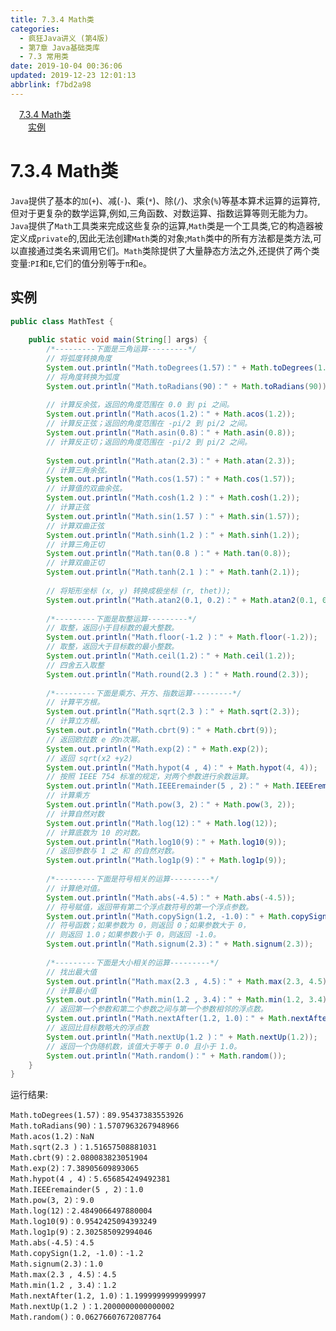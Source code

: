 ```yaml
---
title: 7.3.4 Math类
categories: 
  - 疯狂Java讲义 (第4版)
  - 第7章 Java基础类库
  - 7.3 常用类
date: 2019-10-04 00:36:06
updated: 2019-12-23 12:01:13
abbrlink: f7bd2a98
---
```

<div id='my_toc'><a href="/JavaReadingNotes/f7bd2a98/#7-3-4-Math类" class="header_1">7.3.4 Math类</a>&nbsp;<br><a href="/JavaReadingNotes/f7bd2a98/#实例" class="header_2">实例</a>&nbsp;<br></div>
<style>.header_1{margin-left: 1em;}.header_2{margin-left: 2em;}.header_3{margin-left: 3em;}.header_4{margin-left: 4em;}.header_5{margin-left: 5em;}.header_6{margin-left: 6em;}</style>
<!--more-->
<script>if (navigator.platform.search('arm')==-1){document.getElementById('my_toc').style.display = 'none';}var e,p = document.getElementsByTagName('p');while (p.length>0) {e = p[0];e.parentElement.removeChild(e);}</script>

<!--end-->
<!--SSTStart-->
# 7.3.4 Math类 #
`Java`提供了基本的`加`(`+`)、减(`-`)、乘(`*`)、除(`/`)、求余(`%`)等基本算术运算的运算符,但对于更复杂的数学运算,例如,三角函数、对数运算、指数运算等则无能为力。`Java`提供了`Math`工具类来完成这些复杂的运算,`Math`类是一个工具类,它的构造器被定义成`private`的,因此无法创建`Math`类的对象;`Math`类中的所有方法都是类方法,可以直接通过类名来调用它们。`Math`类除提供了大量静态方法之外,还提供了两个类变量:`PI`和`E`,它们的值分别等于`π`和`e`。
<!--SSTStop-->

## 实例 ##
```java
public class MathTest {
    
    public static void main(String[] args) {
        /*---------下面是三角运算---------*/
        // 将弧度转换角度
        System.out.println("Math.toDegrees(1.57)：" + Math.toDegrees(1.57));
        // 将角度转换为弧度
        System.out.println("Math.toRadians(90)：" + Math.toRadians(90));
        
        // 计算反余弦，返回的角度范围在 0.0 到 pi 之间。
        System.out.println("Math.acos(1.2)：" + Math.acos(1.2));
        // 计算反正弦；返回的角度范围在 -pi/2 到 pi/2 之间。
        System.out.println("Math.asin(0.8)：" + Math.asin(0.8));
        // 计算反正切；返回的角度范围在 -pi/2 到 pi/2 之间。
        
        System.out.println("Math.atan(2.3)：" + Math.atan(2.3));
        // 计算三角余弦。
        System.out.println("Math.cos(1.57)：" + Math.cos(1.57));
        // 计算值的双曲余弦。
        System.out.println("Math.cosh(1.2 )：" + Math.cosh(1.2));
        // 计算正弦
        System.out.println("Math.sin(1.57 )：" + Math.sin(1.57));
        // 计算双曲正弦
        System.out.println("Math.sinh(1.2 )：" + Math.sinh(1.2));
        // 计算三角正切
        System.out.println("Math.tan(0.8 )：" + Math.tan(0.8));
        // 计算双曲正切
        System.out.println("Math.tanh(2.1 )：" + Math.tanh(2.1));
        
        // 将矩形坐标 (x, y) 转换成极坐标 (r, thet));
        System.out.println("Math.atan2(0.1, 0.2)：" + Math.atan2(0.1, 0.2));
        
        /*---------下面是取整运算---------*/
        // 取整，返回小于目标数的最大整数。
        System.out.println("Math.floor(-1.2 )：" + Math.floor(-1.2));
        // 取整，返回大于目标数的最小整数。
        System.out.println("Math.ceil(1.2)：" + Math.ceil(1.2));
        // 四舍五入取整
        System.out.println("Math.round(2.3 )：" + Math.round(2.3));
        
        /*---------下面是乘方、开方、指数运算---------*/
        // 计算平方根。
        System.out.println("Math.sqrt(2.3 )：" + Math.sqrt(2.3));
        // 计算立方根。
        System.out.println("Math.cbrt(9)：" + Math.cbrt(9));
        // 返回欧拉数 e 的n次幂。
        System.out.println("Math.exp(2)：" + Math.exp(2));
        // 返回 sqrt(x2 +y2)
        System.out.println("Math.hypot(4 , 4)：" + Math.hypot(4, 4));
        // 按照 IEEE 754 标准的规定，对两个参数进行余数运算。
        System.out.println("Math.IEEEremainder(5 , 2)：" + Math.IEEEremainder(5, 2));
        // 计算乘方
        System.out.println("Math.pow(3, 2)：" + Math.pow(3, 2));
        // 计算自然对数
        System.out.println("Math.log(12)：" + Math.log(12));
        // 计算底数为 10 的对数。
        System.out.println("Math.log10(9)：" + Math.log10(9));
        // 返回参数与 1 之 和 的自然对数。
        System.out.println("Math.log1p(9)：" + Math.log1p(9));
        
        /*---------下面是符号相关的运算---------*/
        // 计算绝对值。
        System.out.println("Math.abs(-4.5)：" + Math.abs(-4.5));
        // 符号赋值，返回带有第二个浮点数符号的第一个浮点参数。
        System.out.println("Math.copySign(1.2, -1.0)：" + Math.copySign(1.2, -1.0));
        // 符号函数；如果参数为 0，则返回 0；如果参数大于 0，
        // 则返回 1.0；如果参数小于 0，则返回 -1.0。
        System.out.println("Math.signum(2.3)：" + Math.signum(2.3));
        
        /*---------下面是大小相关的运算---------*/
        // 找出最大值
        System.out.println("Math.max(2.3 , 4.5)：" + Math.max(2.3, 4.5));
        // 计算最小值
        System.out.println("Math.min(1.2 , 3.4)：" + Math.min(1.2, 3.4));
        // 返回第一个参数和第二个参数之间与第一个参数相邻的浮点数。
        System.out.println("Math.nextAfter(1.2, 1.0)：" + Math.nextAfter(1.2, 1.0));
        // 返回比目标数略大的浮点数
        System.out.println("Math.nextUp(1.2 )：" + Math.nextUp(1.2));
        // 返回一个伪随机数，该值大于等于 0.0 且小于 1.0。
        System.out.println("Math.random()：" + Math.random());
    }
}
```
运行结果:
```
Math.toDegrees(1.57)：89.95437383553926
Math.toRadians(90)：1.5707963267948966  
Math.acos(1.2)：NaN
Math.sqrt(2.3 )：1.51657508881031
Math.cbrt(9)：2.080083823051904
Math.exp(2)：7.38905609893065
Math.hypot(4 , 4)：5.656854249492381
Math.IEEEremainder(5 , 2)：1.0
Math.pow(3, 2)：9.0
Math.log(12)：2.4849066497880004
Math.log10(9)：0.9542425094393249
Math.log1p(9)：2.302585092994046
Math.abs(-4.5)：4.5
Math.copySign(1.2, -1.0)：-1.2
Math.signum(2.3)：1.0
Math.max(2.3 , 4.5)：4.5
Math.min(1.2 , 3.4)：1.2
Math.nextAfter(1.2, 1.0)：1.1999999999999997
Math.nextUp(1.2 )：1.2000000000000002
Math.random()：0.06276607672087764
```


